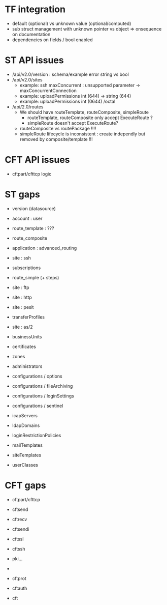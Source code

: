 
# TF integration

- default (optional) vs unknown value (optional/computed)
- sub struct management with unknown pointer vs object => onsequence on documentation
- dependencies on fields / bool enabled

# ST API issues

- /api/v2.0/version : schema/example error string vs bool
- /api/v2.0/sites 
  - example: ssh maxConcurrent : unsupported parameter  -> maxConcurrentConnection
  - example: uploadPermissions int (644) -> string (644)
  - example: uploadPermissions int (0644) /octal
- /api/2.0/routes
  - We should have routeTemplate, routeComposite, simpleRoute
    - routeTemplate, routeComposite only accept ExecuteRoute ?
    - simpleRoute doesn't accept ExecuteRoute?
  - routeComposite vs routePackage !!!!
  - simpleRoute lifecycle is inconsistent : create independly but removed by composite/template !!!

# CFT API issues
- cftpart/cfttcp logic


# ST gaps

- version (datasource)
- account : user
- route_template : ???
- route_composite
- application : advanced_routing
- site : ssh
- subscriptions
- route_simple (+ steps)

- site : ftp
- site : http
- site : pesit
- transferProfiles
- site : as/2
- businessUnits
- certificates
- zones
- administrators
- configurations / options
- configurations / fileArchiving
- configurations / loginSettings
- configurations / sentinel
- icapServers
- ldapDomains
- loginRestrictionPolicies
- mailTemplates
- siteTemplates
- userClasses

# CFT gaps

- cftpart/cfttcp
- cftsend
- cftrecv

- cftsendi
- cftssl
- cftssh
- pki...
- 
- cftprot
- cftauth
- cft

